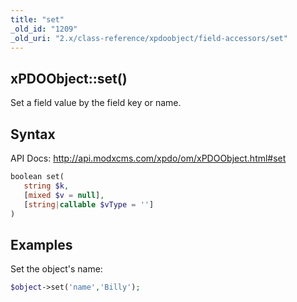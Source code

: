 ```yaml
---
title: "set"
_old_id: "1209"
_old_uri: "2.x/class-reference/xpdoobject/field-accessors/set"
---
```


## xPDOObject::set()

Set a field value by the field key or name.

## Syntax

API Docs: <http://api.modxcms.com/xpdo/om/xPDOObject.html#set>

``` php
boolean set(
   string $k,
   [mixed $v = null],
   [string|callable $vType = '']
)
```

## Examples

Set the object's name:

``` php
$object->set('name','Billy');
```